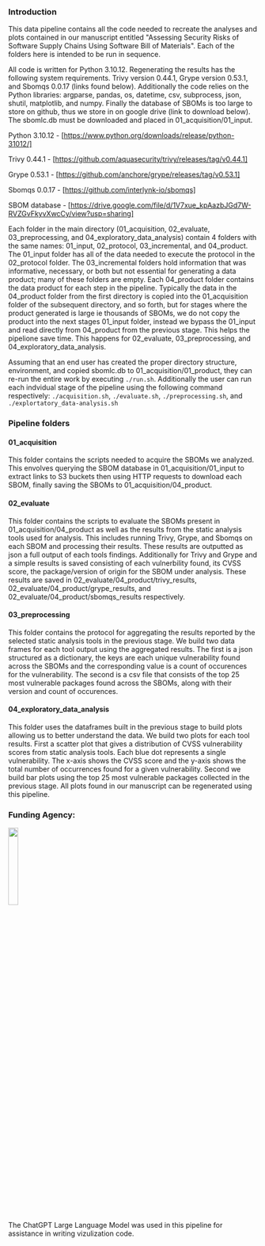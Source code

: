 ### Introduction

This data pipeline contains all the code needed to recreate the analyses and
plots contained in our manuscript entitled "Assessing Security Risks of Software 
Supply Chains Using Software Bill of Materials". Each of the folders here is 
intended to be run in sequence. 

All code is written for Python 3.10.12. Regenerating the results has the following system requirements.
Trivy version 0.44.1, Grype version 0.53.1, and Sbomqs 0.0.17 (links found below). Additionally the code relies on the Python libraries: argparse, pandas, os, datetime, csv, subprocess, json, shutil, matplotlib, and numpy.
Finally the database of SBOMs is too large to store on github, thus we store in on google drive (link to download below). The sbomlc.db must be downloaded and placed in 01_acquisition/01_input.  

Python 3.10.12 - [https://www.python.org/downloads/release/python-31012/]

Trivy 0.44.1 - [https://github.com/aquasecurity/trivy/releases/tag/v0.44.1]

Grype 0.53.1 - [https://github.com/anchore/grype/releases/tag/v0.53.1]

Sbomqs 0.0.17 - [https://github.com/interlynk-io/sbomqs]

SBOM database - [https://drive.google.com/file/d/1V7xue_kpAazbJGd7W-RVZGvFkyvXwcCy/view?usp=sharing]


Each folder in the main directory (01_acquisition, 02_evaluate, 
03_preprocessing, and 04_exploratory_data_analysis) contain 4 folders with the same names: 
01_input, 02_protocol, 03_incremental, and 04_product. The 01_input folder has all of the data needed to execute 
the protocol in the 02_protocol folder. The 03_incremental folders hold 
information that was informative, necessary, or both but not essential for 
generating a data product; many of these folders are empty. Each 04_product 
folder contains the data product for each step in the pipeline. Typically the data in the 
04_product folder from the first directory is copied into the 01_acquisition 
folder of the subsequent directory, and so forth, but for stages where the product generated is large ie thousands of SBOMs, we do not copy the product into the next stages
01_input folder, instead we bypass the 01_input and read directly from 04_product from the previous stage. This helps the pipelione save time. 
This happens for 02_evaluate, 03_preprocessing, and 04_exploratory_data_analysis. 

Assuming that an end user has created the proper directory structure, environment, and copied sbomlc.db to 01_acquisition/01_product, they can 
re-run the entire work by executing `./run.sh`. Additionally the user can run each indvidual stage of the pipeline using the following command respectively: 
`./acquisition.sh`, `./evaluate.sh`, `./preprocessing.sh`, and `./explortatory_data-analysis.sh`


### Pipeline folders

#### 01_acquisition
This folder contains the scripts needed to acquire the SBOMs we analyzed. This envolves
querying the SBOM database in 01_acquisition/01_input to extract links to S3 buckets then
using HTTP requests to download each SBOM, finally saving the SBOMs to 01_acquisition/04_product. 

#### 02_evaluate
This folder contains the scripts to evaluate the SBOMs present in 01_acquisition/04_product as well as the results from the static analysis tools used for analysis. This 
includes running Trivy, Grype, and Sbomqs on each SBOM and processing their results. These results are 
outputted as json a full output of each tools findings. Additionally for Trivy and Grype and a simple results is saved
consisting of each vulnerbility found, its CVSS score, the package/version of origin for the SBOM under analysis. 
These results are saved in 02_evaluate/04_product/trivy_results, 02_evaluate/04_product/grype_results, and 02_evaluate/04_product/sbomqs_results respectively.

#### 03_preprocessing
This folder contains the protocol for aggregating the results reported by the selected static analysis tools in the previous stage. 
We build two data frames for each tool output using the aggregated results. The first is a json structured as a dictionary, the keys are each unique vulnerability found across the SBOMs and the corresponding value is a
count of occurences for the vulnerability. The second is a csv file that consists of the top 25 most vulnerable packages found across the SBOMs, along with their version and count of 
occurences.

#### 04_exploratory_data_analysis
This folder uses the dataframes built in the previous stage to build plots allowing us to better understand the data. We build two plots for each tool results. 
First a scatter plot that gives a distribution of CVSS vulnerability scores from static analysis tools. Each blue dot represents a single vulnerability. 
The x-axis shows the CVSS score and the y-axis shows the total number of occurrences found for a given vulnerability. Second we build bar plots using the
top 25 most vulnerable packages collected in the previous stage. All plots found in our manuscript can be regenerated using this pipeline. 


### Funding Agency:  
[<img src="https://www.cisa.gov/profiles/cisad8_gov/themes/custom/gesso/dist/images/backgrounds/6fdaa25709d28dfb5cca.svg" width="20%" height="20%">](https://www.cisa.gov/)

 The ChatGPT Large Language Model was used in this pipeline for assistance in writing vizulization code.
